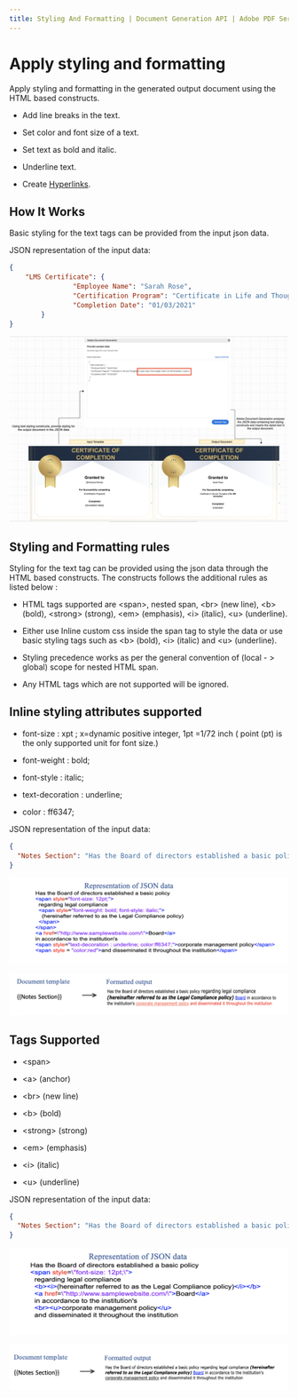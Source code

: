 ```yaml
---
title: Styling And Formatting | Document Generation API | Adobe PDF Services
---
```

# Apply styling and formatting

Apply styling and formatting in the generated output document using the HTML based constructs.

- Add line breaks in the text.

- Set color and font size of a text.

- Set text as bold and italic.

- Underline text.

- Create [Hyperlinks](src/pages/2.2.0/document-generation-api/hyperlink.md#how-it-works).

## How It Works

Basic styling for the text tags can be provided from the input json data.

JSON representation of the input data:

```json
{
    "LMS Certificate": {
                "Employee Name": "Sarah Rose",
                "Certification Program": "Certificate in Life and Thoughts of <span style=\"font-weight: bold \">Dr. BR Ambedkar </span> ",
                "Completion Date": "01/03/2021"
        }
}
```

![Sending text styling constructs, provide styling for the output document in json file. Adobe Document Generation API analyses the json data and inserts styled text in output documents](src/pages/2.2.0/images/consolidated_styling_formatting.png)

## Styling and Formatting rules

Styling for the text tag can be provided using the json data through the HTML based constructs. The constructs follows the additional rules as listed below :

- HTML tags supported are <span\>, nested span, <br\> (new line), <b\> (bold), <strong\> (strong), <em\> (emphasis), <i\> (italic), <u\> (underline).

- Either use Inline custom css inside the span tag to style the data or use basic styling tags such as <b\> (bold), <i\> (italic) and <u\> (underline).

- Styling precedence works as per the general convention of (local  - > global) scope for nested HTML span.

- Any HTML tags which are not supported will be ignored.

## Inline styling attributes supported

- font-size : xpt ;  x=dynamic positive integer, 1pt =1/72 inch ( point (pt) is the only supported unit for font size.)

- font-weight : bold;

- font-style : italic;

- text-decoration : underline;

- color : ff6347;

JSON representation of the input data:

```json
{
  "Notes Section": "Has the Board of directors established a basic policy <span style=\"font-size: 12pt;\">regarding legal compliance<span style=\"font-weight: bold; font-style: italic;\"> (hereinafter referred to as the Legal Compliance policy) </span></span><a href=\"http://www.samplewebsite.com/\">Board</a>in accordance to the institution's <span style=\"text-decoration : underline; color:ff6347;\">corporate management policy</span> <span style=\"color: red;\">and disseminated it throughout the institution</span>"
}
```
![Styling Tags Sample with style for font-size, font-weight and font-style attribute added to span tag](src/pages/2.2.0/images/styling_attributes_sample.png)

![Styling Tags output when style for font-size, font-weight and font-style attribute was added to span tag](src/pages/2.2.0/images/styling_attributes1.png)

## Tags Supported

- <span\>

- <a\> (anchor)

- <br\> (new line)

- <b\> (bold)

- <strong\> (strong)

- <em\> (emphasis)

- <i\> (italic)

- <u\> (underline)

JSON representation of the input data:

```json
{
  "Notes Section": "Has the Board of directors established a basic policy <span style=\"font-size: 12pt;\">regarding legal compliance <b><i>(hereinafter referred to as the Legal Compliance policy)</i></b><a href=\"http://www.samplewebsite.com/\">Board</a> in accordance to the institution's <br><u>corporate management policy</u> and disseminated it throughout the institution"
}
```
![Styling Tags Sample with style for font-size attribute added to span tag](src/pages/2.2.0/images/styling_tags_sample.png)

![Styling Tags output when style for font-size attribute was added to span tag](src/pages/2.2.0/images/styling_tags1.png)



